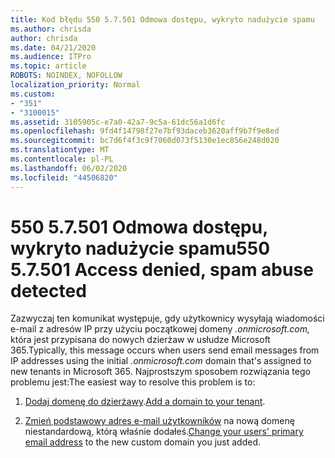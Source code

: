 ```yaml
---
title: Kod błędu 550 5.7.501 Odmowa dostępu, wykryto nadużycie spamu
ms.author: chrisda
author: chrisda
ms.date: 04/21/2020
ms.audience: ITPro
ms.topic: article
ROBOTS: NOINDEX, NOFOLLOW
localization_priority: Normal
ms.custom:
- "351"
- "3100015"
ms.assetid: 3105905c-e7a0-42a7-9c5a-61dc56a1d6fc
ms.openlocfilehash: 9fd4f14798f27e7bf93daceb3620aff9b7f9e8ed
ms.sourcegitcommit: bc7d6f4f3c9f7060d073f5130e1ec856e248d020
ms.translationtype: MT
ms.contentlocale: pl-PL
ms.lasthandoff: 06/02/2020
ms.locfileid: "44506820"
---
```

# <a name="550-57501-access-denied-spam-abuse-detected"></a><span data-ttu-id="fe56d-102">550 5.7.501 Odmowa dostępu, wykryto nadużycie spamu</span><span class="sxs-lookup"><span data-stu-id="fe56d-102">550 5.7.501 Access denied, spam abuse detected</span></span>

<span data-ttu-id="fe56d-103">Zazwyczaj ten komunikat występuje, gdy użytkownicy wysyłają wiadomości e-mail z adresów IP przy użyciu początkowej domeny *.onmicrosoft.com,* która jest przypisana do nowych dzierżaw w usłudze Microsoft 365.</span><span class="sxs-lookup"><span data-stu-id="fe56d-103">Typically, this message occurs when users send email messages from IP addresses using the initial *.onmicrosoft.com* domain that's assigned to new tenants in Microsoft 365.</span></span> <span data-ttu-id="fe56d-104">Najprostszym sposobem rozwiązania tego problemu jest:</span><span class="sxs-lookup"><span data-stu-id="fe56d-104">The easiest way to resolve this problem is to:</span></span>

1. <span data-ttu-id="fe56d-105">[Dodaj domenę do dzierżawy](https://docs.microsoft.com/microsoft-365/admin/setup/add-domain).</span><span class="sxs-lookup"><span data-stu-id="fe56d-105">[Add a domain to your tenant](https://docs.microsoft.com/microsoft-365/admin/setup/add-domain).</span></span>

2. <span data-ttu-id="fe56d-106">[Zmień podstawowy adres e-mail użytkowników](https://docs.microsoft.com/microsoft-365/admin/add-users/change-a-user-name-and-email-address) na nową domenę niestandardową, którą właśnie dodałeś.</span><span class="sxs-lookup"><span data-stu-id="fe56d-106">[Change your users' primary email address](https://docs.microsoft.com/microsoft-365/admin/add-users/change-a-user-name-and-email-address) to the new custom domain you just added.</span></span>
